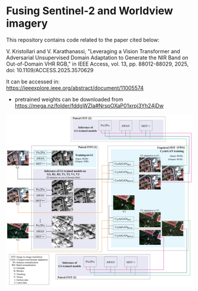# Fusing Sentinel-2 and Worldview imagery

This repository contains code related to the paper cited below:

V. Kristollari and V. Karathanassi, "Leveraging a Vision Transformer and Adversarial Unsupervised Domain Adaptation to Generate the NIR Band on Out-of-Domain VHR RGB," in IEEE Access, vol. 13, pp. 88012-88029, 2025, doi: 10.1109/ACCESS.2025.3570629


It can be accessed in: https://ieeexplore.ieee.org/abstract/document/11005574

* pretrained weights can be downloaded from https://mega.nz/folder/fddgWZIa#NrspOXaP01xrpj3Yh24jDw


![method](/images/method.png)


